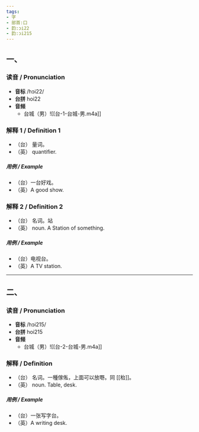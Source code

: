 ```yaml
---
tags:
- 字
- 部首:口
- 韵:ɔi22
- 韵:ɔi215
---
```


## 一、

### __读音__ / Pronunciation

- __音标__  /hɔi22/
- __台拼__  hoi22
- __音频__
	- 台城（男）![[台-1-台城-男.m4a]]
### 解释 1 / Definition 1

- （台） 量词。
- （英） quantifier. 

##### 用例 / Example

- （台）一台好戏。
- （英）A good show.

### 解释 2 / Definition 2

- （台） 名词。站
- （英） noun. A Station of something. 

##### 用例 / Example

- （台）电视台。
- （英）A TV station.

---

## 二、

### __读音__ / Pronunciation

- __音标__  /hɔi215/
- __台拼__  hoi215
- __音频__
	- 台城（男）![[台-2-台城-男.m4a]]
### 解释 / Definition

- （台） 名词。一種傢俬，上面可以放嘢。同 [[枱]]。
- （英） noun. Table, desk. 

##### 用例 / Example

- （台）一张写字台。
- （英）A writing desk.